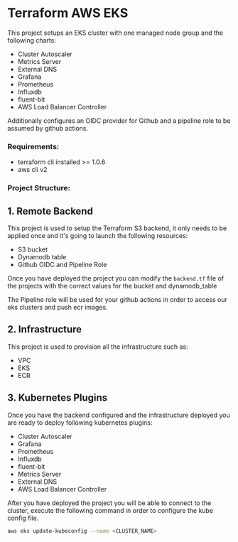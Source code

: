 # Terraform AWS EKS

This project setups an EKS cluster with one managed node group and the following charts:
- Cluster Autoscaler
- Metrics Server
- External DNS
- Grafana
- Prometheus
- Influxdb
- fluent-bit
- AWS Load Balancer Controller

Additionally configures an OIDC provider for Github and a pipeline role to be assumed by github actions.

### Requirements:
- terraform cli installed >= 1.0.6
- aws cli v2

### Project Structure:

## 1. Remote Backend

This project is used to setup the Terraform S3 backend, it only needs to be applied once and it's going to launch the following resources:

- S3 bucket 
- Dynamodb table
- Github OIDC and Pipeline Role

Once you have deployed the project you can modify the `backend.tf` file of the projects with the correct values for the bucket and dynamodb_table

The Pipeline role will be used for your github actions in order to access our eks clusters and push ecr images.

## 2. Infrastructure

This project is used to provision all the infrastructure such as:

- VPC
- EKS
- ECR

## 3. Kubernetes Plugins

Once you have the backend configured and the infrastructure deployed you are ready to deploy following kubernetes plugins:

- Cluster Autoscaler
- Grafana
- Prometheus
- Influxdb
- fluent-bit
- Metrics Server
- External DNS
- AWS Load Balancer Controller

After you have deployed the project you will be able to connect to the cluster, execute the following command in order to configure the kube config file.

```bash
aws eks update-kubeconfig --name <CLUSTER_NAME>
```